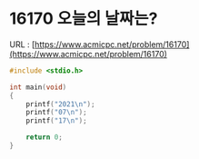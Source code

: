 # 16170 오늘의 날짜는?

URL : [https://www.acmicpc.net/problem/16170](https://www.acmicpc.net/problem/16170)

```c
#include <stdio.h>

int main(void)
{
    printf("2021\n");
    printf("07\n");
    printf("17\n");

    return 0;
}
```